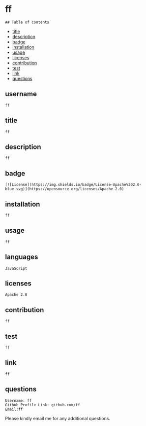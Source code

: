 # ff



    ## Table of contents
    

   * [title](#title) 
   * [description](#description) 
   * [badge](#badge)
   * [installation](#installation)
   * [usage](#usage)
   * [licenses](#licenses) 
   * [contribution](#contribution) 
   * [test](#test)
   * [link](#link) 
   * [questions](#questions)

   ## username
    ff

   ## title
    ff

   ## description
    ff

   ## badge
    [![License](https://img.shields.io/badge/License-Apache%202.0-blue.svg)](https://opensource.org/licenses/Apache-2.0)
  
   ## installation
    ff
    
   ## usage
    ff

   ## languages
    JavaScript

   ## licenses
    Apache 2.0

   ## contribution
    ff

   ## test
    ff

   ## link
    ff

   ## questions 
    Username: ff
    Github Profile Link: github.com/ff  
    Email:ff
Please kindly email me for any additional questions.
    